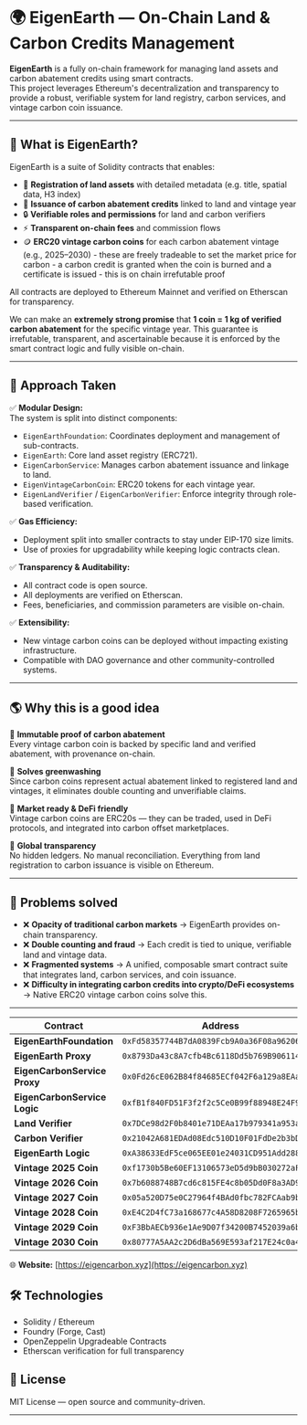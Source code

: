 # 🌍 EigenEarth — On-Chain Land & Carbon Credits Management

**EigenEarth** is a fully on-chain framework for managing land assets and carbon abatement credits using smart contracts.  
This project leverages Ethereum's decentralization and transparency to provide a robust, verifiable system for land registry, carbon services, and vintage carbon coin issuance.

---

## 🚀 What is EigenEarth?

EigenEarth is a suite of Solidity contracts that enables:
- 📌 **Registration of land assets** with detailed metadata (e.g. title, spatial data, H3 index)
- 🌱 **Issuance of carbon abatement credits** linked to land and vintage year
- 🔒 **Verifiable roles and permissions** for land and carbon verifiers
- ⚡ **Transparent on-chain fees** and commission flows
- 🪙 **ERC20 vintage carbon coins** for each carbon abatement vintage (e.g., 2025–2030) - these are freely tradeable to set the market price for carbon - a carbon credit is granted when the coin is burned and a certificate is issued - this is on chain irrefutable proof

All contracts are deployed to Ethereum Mainnet and verified on Etherscan for transparency.


We can make an **extremely strong promise** that **1 coin = 1 kg of verified carbon abatement** for the specific vintage year. This guarantee is irrefutable, transparent, and ascertainable because it is enforced by the smart contract logic and fully visible on-chain.

---

## 🧠 Approach Taken

✅ **Modular Design:**  
The system is split into distinct components:
- `EigenEarthFoundation`: Coordinates deployment and management of sub-contracts.
- `EigenEarth`: Core land asset registry (ERC721).
- `EigenCarbonService`: Manages carbon abatement issuance and linkage to land.
- `EigenVintageCarbonCoin`: ERC20 tokens for each vintage year.
- `EigenLandVerifier` / `EigenCarbonVerifier`: Enforce integrity through role-based verification.

✅ **Gas Efficiency:**  
- Deployment split into smaller contracts to stay under EIP-170 size limits.
- Use of proxies for upgradability while keeping logic contracts clean.

✅ **Transparency & Auditability:**  
- All contract code is open source.
- All deployments are verified on Etherscan.
- Fees, beneficiaries, and commission parameters are visible on-chain.

✅ **Extensibility:**  
- New vintage carbon coins can be deployed without impacting existing infrastructure.
- Compatible with DAO governance and other community-controlled systems.

---

## 🌎 Why this is a good idea

🌟 **Immutable proof of carbon abatement**  
Every vintage carbon coin is backed by specific land and verified abatement, with provenance on-chain.

🌟 **Solves greenwashing**  
Since carbon coins represent actual abatement linked to registered land and vintages, it eliminates double counting and unverifiable claims.

🌟 **Market ready & DeFi friendly**  
Vintage carbon coins are ERC20s — they can be traded, used in DeFi protocols, and integrated into carbon offset marketplaces.

🌟 **Global transparency**  
No hidden ledgers. No manual reconciliation. Everything from land registration to carbon issuance is visible on Ethereum.

---

## 🎯 Problems solved

- ❌ **Opacity of traditional carbon markets** → EigenEarth provides on-chain transparency.
- ❌ **Double counting and fraud** → Each credit is tied to unique, verifiable land and vintage data.
- ❌ **Fragmented systems** → A unified, composable smart contract suite that integrates land, carbon services, and coin issuance.
- ❌ **Difficulty in integrating carbon credits into crypto/DeFi ecosystems** → Native ERC20 vintage carbon coins solve this.

---

| Contract                     | Address                                      | Etherscan                                                                       |
| ---------------------------- | -------------------------------------------- | ------------------------------------------------------------------------------- |
| **EigenEarthFoundation**     | `0xFd58357744B7dA0839Fcb9A0a36F08a96206Dbf0` | [View](https://etherscan.io/address/0xFd58357744B7dA0839Fcb9A0a36F08a96206Dbf0) |
| **EigenEarth Proxy**         | `0x8793Da43c8A7cfb4Bc6118Dd5b769B90611457e4` | [View](https://etherscan.io/address/0x8793Da43c8A7cfb4Bc6118Dd5b769B90611457e4) |
| **EigenCarbonService Proxy** | `0x0Fd26cE062B84f84685ECf042F6a129a8EAa6dA0` | [View](https://etherscan.io/address/0x0Fd26cE062B84f84685ECf042F6a129a8EAa6dA0) |
| **EigenCarbonService Logic** | `0xfB1f840FD51F3f2f2c5Ce0B99f88948E24F9ef50` | [View](https://etherscan.io/address/0xfB1f840FD51F3f2f2c5Ce0B99f88948E24F9ef50) |
| **Land Verifier**            | `0x7DCe98d2F0b8401e71DEAa17b979341a953a65e9` | [View](https://etherscan.io/address/0x7DCe98d2F0b8401e71DEAa17b979341a953a65e9) |
| **Carbon Verifier**          | `0x21042A681EDAd08Edc510D10F01FdDe2b3bDBaeB` | [View](https://etherscan.io/address/0x21042A681EDAd08Edc510D10F01FdDe2b3bDBaeB) |
| **EigenEarth Logic**         | `0xA38633EdF5ce065EE01e24031CD951Add288DFe9` | [View](https://etherscan.io/address/0xA38633EdF5ce065EE01e24031CD951Add288DFe9) |
| **Vintage 2025 Coin**        | `0xf1730b5Be60EF13106573eD5d9bB030272aF7083` | [View](https://etherscan.io/address/0xf1730b5Be60EF13106573eD5d9bB030272aF7083) |
| **Vintage 2026 Coin**        | `0x7b6088748B7cd6c815FE4c8b05Dd0F8a3AD90B16` | [View](https://etherscan.io/address/0x7b6088748B7cd6c815FE4c8b05Dd0F8a3AD90B16) |
| **Vintage 2027 Coin**        | `0x05a520D75e0C27964f4BAd0fbc782FCAab9b51d6` | [View](https://etherscan.io/address/0x05a520D75e0C27964f4BAd0fbc782FCAab9b51d6) |
| **Vintage 2028 Coin**        | `0xE4C2D4fC73a168677c4A58D8208F7265965b9151` | [View](https://etherscan.io/address/0xE4C2D4fC73a168677c4A58D8208F7265965b9151) |
| **Vintage 2029 Coin**        | `0xF3BbAECb936e1Ae9D07f34200B7452039a6b4916` | [View](https://etherscan.io/address/0xF3BbAECb936e1Ae9D07f34200B7452039a6b4916) |
| **Vintage 2030 Coin**        | `0x80777A5AA2c2D6dBa569E593af217E24c0a49aC9` | [View](https://etherscan.io/address/0x80777A5AA2c2D6dBa569E593af217E24c0a49aC9) |

🌐 **Website:** [https://eigencarbon.xyz](https://eigencarbon.xyz)

## 🛠️ Technologies

- Solidity / Ethereum
- Foundry (Forge, Cast)
- OpenZeppelin Upgradeable Contracts
- Etherscan verification for full transparency

## 📜 License

MIT License — open source and community-driven.

---

